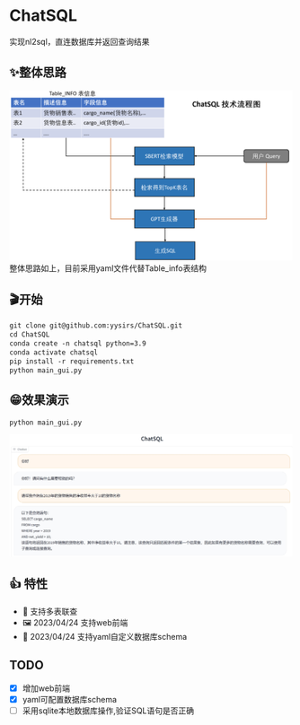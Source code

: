 # ChatSQL
实现nl2sql，直连数据库并返回查询结果

## ✨整体思路
![](figure/ChatSQL技术流程图.png)
整体思路如上，目前采用yaml文件代替Table_info表结构

## 🎬开始
```
git clone git@github.com:yysirs/ChatSQL.git
cd ChatSQL
conda create -n chatsql python=3.9
conda activate chatsql
pip install -r requirements.txt
python main_gui.py
```

## 😁效果演示
```
python main_gui.py
```
![](figure/ChatSQL演示图.jpg)

## 👍 特性
- 🛒 支持多表联查
- 🖼️ 2023/04/24 支持web前端
- 🎉 2023/04/24 支持yaml自定义数据库schema


##  TODO
* [x] 增加web前端
* [x] yaml可配置数据库schema
* [ ] 采用sqlite本地数据库操作,验证SQL语句是否正确